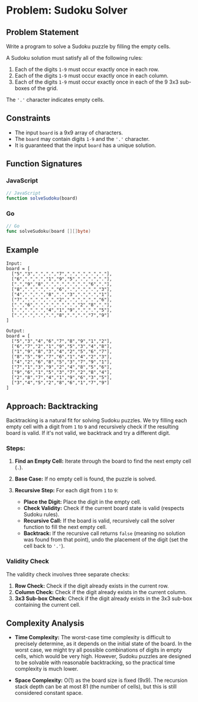 # Problem: Sudoku Solver

## Problem Statement

Write a program to solve a Sudoku puzzle by filling the empty cells.

A Sudoku solution must satisfy all of the following rules:

1.  Each of the digits `1-9` must occur exactly once in each row.
2.  Each of the digits `1-9` must occur exactly once in each column.
3.  Each of the digits `1-9` must occur exactly once in each of the 9 3x3 sub-boxes of the grid.

The `'.'` character indicates empty cells.

## Constraints

*   The input `board` is a 9x9 array of characters.
*   The `board` may contain digits `1-9` and the `'.'` character.
*   It is guaranteed that the input `board` has a unique solution.

## Function Signatures

### JavaScript

```javascript
// JavaScript
function solveSudoku(board)
```
### Go
```go
// Go
func solveSudoku(board [][]byte)
```

## Example

```
Input:
board = [
  ["5","3",".",".","7",".",".",".","."],
  ["6",".",".","1","9","5",".",".","."],
  [".","9","8",".",".",".",".","6","."],
  ["8",".",".",".","6",".",".",".","3"],
  ["4",".",".","8",".","3",".",".","1"],
  ["7",".",".",".","2",".",".",".","6"],
  [".","6",".",".",".",".","2","8","."],
  [".",".",".","4","1","9",".",".","5"],
  [".",".",".",".","8",".",".","7","9"]
]

Output:
board = [
  ["5","3","4","6","7","8","9","1","2"],
  ["6","7","2","1","9","5","3","4","8"],
  ["1","9","8","3","4","2","5","6","7"],
  ["8","5","9","7","6","1","4","2","3"],
  ["4","2","6","8","5","3","7","9","1"],
  ["7","1","3","9","2","4","8","5","6"],
  ["9","6","1","5","3","7","2","8","4"],
  ["2","8","7","4","1","9","6","3","5"],
  ["3","4","5","2","8","6","1","7","9"]
]

```
## Approach: Backtracking

Backtracking is a natural fit for solving Sudoku puzzles. We try filling each empty cell with a digit from `1` to `9` and recursively check if the resulting board is valid. If it's not valid, we backtrack and try a different digit.

### Steps:

1.  **Find an Empty Cell:** Iterate through the board to find the next empty cell (`.`).

2.  **Base Case:** If no empty cell is found, the puzzle is solved.

3.  **Recursive Step:** For each digit from `1` to `9`:
    *   **Place the Digit:** Place the digit in the empty cell.
    *   **Check Validity:** Check if the current board state is valid (respects Sudoku rules).
    *   **Recursive Call:** If the board is valid, recursively call the solver function to fill the next empty cell.
    *   **Backtrack:** If the recursive call returns `false` (meaning no solution was found from that point), undo the placement of the digit (set the cell back to `'.'`).

### Validity Check

The validity check involves three separate checks:

1.  **Row Check:** Check if the digit already exists in the current row.
2.  **Column Check:** Check if the digit already exists in the current column.
3.  **3x3 Sub-box Check:** Check if the digit already exists in the 3x3 sub-box containing the current cell.

## Complexity Analysis

*   **Time Complexity:** The worst-case time complexity is difficult to precisely determine, as it depends on the initial state of the board. In the worst case, we might try all possible combinations of digits in empty cells, which would be very high. However, Sudoku puzzles are designed to be solvable with reasonable backtracking, so the practical time complexity is much lower.

*   **Space Complexity:** O(1) as the board size is fixed (9x9). The recursion stack depth can be at most 81 (the number of cells), but this is still considered constant space.